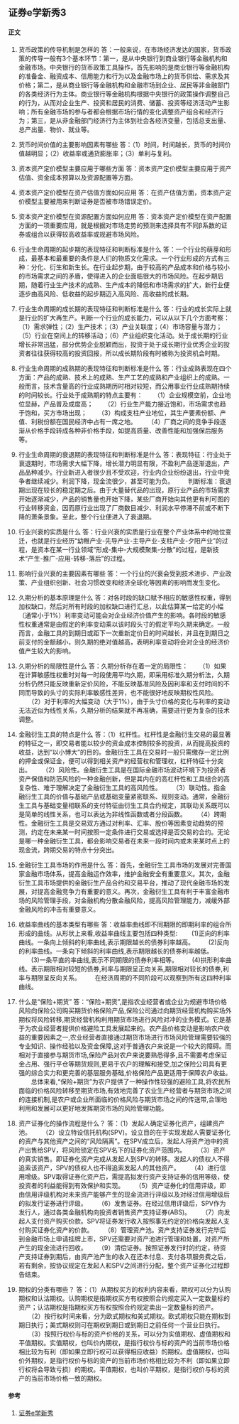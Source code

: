 ## 证券e学新秀3

#### 正文
1. 货币政策的传导机制是怎样的
    答：一般来说，在市场经济发达的国家，货币政策的传导一般有3个基本环节：第一，是从中央银行到商业银行等金融机构和金融市场。中央银行的货币政策工具操作，首先影响的是商业银行等金融机构的准备金、融资成本、信用能力和行为以及金融市场上的货币供给、需求及其价格；第二，是从商业银行等金融机构和金融市场到企业、居民等非金融部门的各类经济行为主体。商业银行等金融机构根据中央银行的政策操作调整自己的行为，从而对企业生产、投资和居民的消费、储蓄、投资等经济活动产生影响；所有金融市场的参与者都会根据市场行情的变化调整资产组合和经济行为；第三，是从非金融部门经济行为主体到社会各经济变量，包括总支出量、总产出量、物价、就业等。

1. 货币时间价值的主要影响因素有哪些
    答：（1）时间，时间越长，货币的时间价值越明显；（2）收益率或通货膨胀率；（3）单利与复利。

1. 资本资产定价模型主要应用于哪些方面
    答：资本资产定价模型主要应用于资产估值、资金成本预算以及资源配置等方面。

1. 资本资产定价模型在资产估值方面如何应用
    答：在资产估值方面，资本资产定价模型主要被用来判断证券是否被市场错误定价。

1. 资本资产定价模型在资源配置方面如何应用
    答：资本资产定价模型在资产配置方面的一项重要应用，就是根据对市场走势的预测来选择具有不同β系数的证券或组合以获得较高收益率或规避市场风险。

1. 行业生命周期的起步期的表现特征和判断标准是什么
    答：一个行业的萌芽和形成，最基本和最重要的条件是人们的物质文化需求。一个行业形成的方式有三种：分化、衍生和新生长。在行业起步期，由于较高的产品成本和价格与较小的市场需求之间的矛盾，使得进入的企业面临很大的市场风险。在起步期后期，随着行业生产技术的成熟、生产成本的降低和市场需求的扩大，新行业便逐步由高风险、低收益的起步期迈入高风险、高收益的成长期。

1. 行业生命周期的成长期的表现特征和判断标准是什么
    答：行业的成长实际上就是行业的扩大再生产。判断一个行业的成长能力，可以从以下几个方面考察：（1）需求弹性；（2）生产技术；（3）产业关联度；（4）市场容量与潜力；（5）行业在空间上的转移活动；（6）产业组织变化活动。处于成长期的行业增长非常迅猛，部分优势企业脱颖而出，投资于处于成长期行业优秀企业的投资者往往获得较高的投资回报，所以成长期阶段有时被称为投资机会时期。

1. 行业生命周期的成熟期的表现特征和判断标准是什么
    答：行业成熟表现在四个方面：产品的成熟、技术上的成熟、生产工艺的成熟和产业组织上的成熟。一般而言，技术含量高的行业成熟期历时相对较短，而公用事业行业成熟期持续的时间较长。行业处于成熟期的特点主要有：
　　（1）企业规模空前，企业地位显赫，产品普及成度高；
　　（2）行业生产能力接近饱和，市场需求也趋于饱和，买方市场出现；
　　（3）构成支柱产业地位，其生产要素份额、产值、利税份额在国民经济中占有一席之地。
　　（4）厂商之间的竞争手段逐渐从价格手段转成各种非价格手段，如提高质量、改善性能和加强保后服务等。

1. 行业生命周期的衰退期的表现特征和判断标准是什么
    答：表现特征：行业处于衰退期时，市场需求大幅下降，增长潜力明显有限，不盈利产品逐渐退出，产品品种减少。行业新进入者很少且不受欢迎，行业内企业纷纷退出，行业中竞争者继续减少。利润下降，现金流很少，甚至可能为负。
　　判断标准：衰退期出现在较长的稳定期之后。由于大量替代品的出现，原行业产品的市场需求开始逐渐减少，产品的销售量也开始下降，某些厂商开始向其他更有利可图的行业转移资金，因而原行业出现了厂商数目减少、利润水平停滞不前或不断下降的萧条景象。至此，整个行业便进入了衰退期。

1. 行业兴衰的实质是什么
    答：行业兴衰的实质是行业在整个产业体系中的地位变迁，也就是行业经历“幼稚产业-先导产业-主导产业-支柱产业-夕阳产业”的过程，是资本在某一行业领域“形成-集中-大规模聚集-分散”的过程，是新技术“产生-推广-应用-转移-落后”的过程。

1. 影响行业兴衰的主要因素有哪些
    答：一个行业的兴衰会受到技术进步、产业政策、产业组织创新、社会习惯改变和经济全球化等因素的影响而发生变化。

1. 久期分析的基本原理是什么
    答：对各时段的缺口赋予相应的敏感性权重，得到加权缺口，然后对所有时段的加权缺口进行汇总，以此估算某一给定的小幅（通常小于1%）利率变动可能会对企业经济价值产生的影响。各时段的敏感性权重通常是由假定的利率变动乘以该时段头寸的假定平均久期来确定。一般而言，金融工具的到期日或距下一次重新定价日的时间越长，并且在到期日之前支付的金额越小，则久期的绝对值越高，表明利率变动将会对企业的经济价值产生较大的影响。

1. 久期分析的局限性是什么
    答：久期分析存在着一定的局限性：
　　（1）如果在计算敏感性权重时对每一时段使用平均久期，即采用标准久期分析法，久期分析仍然只能反映重新定价风险，不能反映基准风险及因利率和支付时间的不同而导致的头寸的实际利率敏感性差异，也不能很好地反映期权性风险。
　　（2）对于利率的大幅变动（大于1%），由于头寸价格的变化与利率的变动无法近似为线性关系，久期分析的结果就不再准确，需要进行更为复杂的技术调整。

1. 金融衍生工具的特点是什么
    答：（1）杠杆性。杠杆性是金融衍生交易的最显著的特征之一，即交易者能以较少的资金成本控制较多的投资，从而提高投资的收益，达到“以小博大”的目的。金融衍生工具在交易时一般只需缴存一定比例的押金或保证金，便可以得到相关资产的经营权和管理权，杠杆特征十分突出。
　　（2）风险性。金融衍生工具是在国际金融市场波动环境下为投资者资产保值和防范风险的一种金融创新，但是其内在的高杠杆性和工具组合的高复杂性、难于理解决定了金融衍生工具的高风险性。
　　（3）联动性。指金融衍生工具的价值与基础产品或基础变量紧密联系、规则变动。通常，金融衍生工具与基础变量相联系的支付特征由衍生工具合约规定，其联动关系既可以是简单的线性关系，也可以表达为非线性函数或者分段函数。
　　（4）跨期性。金融衍生工具是交易双方通过对利率、汇率、股价等因素变动趋势的预测，约定在未来某一时间按照一定条件进行交易或选择是否交易的合约。无论是哪一种金融衍生工具，都会影响交易者在未来一段时间内或未来某时点上的现金流，跨期交易的特点十分突出。

1. 金融衍生工具市场的作用是什么
    答：首先，金融衍生工具市场的发展对完善国家金融市场体系，提高金融运作效率，维护金融安全有重要意义。其次，金融衍生工具市场提供的金融衍生产品合约和交易平台，推动了现代金融市场的发展，对提高金融竞争力有重要的意义。再次，金融衍生工具有利于丰富金融市场的风险管理手段，对金融机构分散金融风险，提高风险管理能力，减缓外部金融风险的冲击有重要意义。

1. 收益率曲线的基本类型有哪些
    答：收益率曲线即不同期限的即期利率的组合所形成的曲线。从形状上来看,收益率曲线主要包括四种类型:
　　(1)正向的利率曲线。一条向上倾斜的利率曲线,表示期限越长的债券利率越高。
　　(2)反向的利率曲线。一条向下倾斜的利率曲线,表示期限越长的债券利率越低。
　　(3)一条平直的率曲线,表示不同期限的债券利率相等。
　　(4)拱形利率曲线。表示期限相对较短的债券,利率与期限呈正向关系,期限相对较长的债券,利率与期限呈反向关系。
　　在经济周期的不同阶段可以观察到所有这四种利率曲线。

1. 什么是“保险+期货”
    答：“保险+期货”,是指农业经营者或企业为规避市场价格风险向保险公司购买期货价格保险产品,保险公司通过向期货经营机构购买场外期权将风险转移,期货经营机构利用期货市场进行风险对冲的业务模式。它是基于为农业经营者提供价格避险工具发展起来的。农产品价格变动是影响农户收益的重要因素之一,农业经营者直接通过期货市场进行市场风险管理需要较强的专业知识、操作经验以及资金保障,这对于普通农户来说是一个较大的障碍。而相对于直接参与期货市场,保险产品对农户来说要熟悉得多,且不需要考虑保证金占用、强行平仓等期货规则,更易于农户的理解和接受,加之保险公司具有更强的综合实力和更完善的基层服务基础,价格保险产品更适用于保障农户收益。
　　总体来看,“保险+期货”为农户提供了一种操作性较强的避险工具,将农民所面临的价格风险转移至期货市场,有效地完善了农业生产经营者与期货市场之间的连接机制,是农户或企业所面临的价格风险与期货市场之间的传送带,合理地利用和发展可以更好地发挥期货市场的风险管理功能。

1. 资产证券化的操作流程是什么？
    答：（1）发起人确定证券化资产，组建资产池。
　　（2）设立特设信托机构(SPV)。设立目的在于实现发起人需要证券化的资产与其他资产之间的“风险隔离”。在SPV成立后，发起人将资产池中的资产出售给SPV，将风险锁定在SPV名下的证券化资产范围内。
　　（3）资产的真实销售。即证券化资产完成从发起人到SPV的转移。发起人的债权人不得追索该资产，SPV的债权人也不得追索发起人的其他资产。
　　（4）进行信用增级。SPV取得证券化资产后，需提高拟发行资产支持证券的信用等级，使投资者的利益能得到有效保护和实现。
　　（5）资产证券化的信用评级，即由信用评级机构对未来资产能够产生的现金流进行评级以及对经过信用增级后的拟发行证券进行评级。
　　（6）发售证券。在经过信用评级后，SPV作为发行人，通过各类金融机构向投资者销售资产支持证券(ABS)。
　　（7）向发起人支付资产购买价款。SPV将证券发行收入按照事先约定的价格向发起人支付购买证券化资产的价款。
　　（8）管理资产池。资产支持证券发行完毕后到金融市场上申请挂牌上市，SPV还需要对资产池进行管理和处置，对资产所产生的现金流进行回收。
　　（9）清偿证券。按照证券发行时的约定，待资产支持证券到期后，由资产池产生的收入在还本付息、支付各项服务费之后，若有剩余，按协议规定在发起人和SPV之间进行分配，整个资产证券化过程即告结束。 

1. 期权的分类有哪些？
    答：（1）从期权买方的权利内容来看，期权可以分为认购期权和认沽期权。认购期权是指期权买方有权按照合约规定买入一定数量标的资产；认沽期权是指期权买方有权按照合约规定卖出一定数量标的资产。
　　（2）按行权时间来看，分为欧式期权和美式期权。欧式期权只能在期权到期日执行；美式期权则可在期权到期日或到期日之前任何一个营业日执行。
　　（3）按照行权价与标的资产价格的关系，可以分为实值期权、虚值期权和平值期权。实值期权，也叫价内期权，是指行权价与标的资产的当前市场价格相比较为有利（即如果立即行权可以获得相应收益）的期权。虚值期权，也叫价外期权，是指行权价与标的资产的当前市场价格相比较为不利（即如果立即行权将会导致亏损）的期权。平值期权，也叫价平期权，是指行权价与标的资产的当前市场价格一致的期权。




#### 参考
1. [证券e学新秀](https://www.sac.net.cn/tzzyd/zqex/xxp/3j/ ' 证券e学新秀')